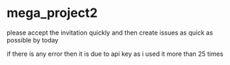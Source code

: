 # mega_project2

please accept the invitation quickly and then create issues as quick as possible by today


if there is any error then it is due to api key as i used it more than 25 times
